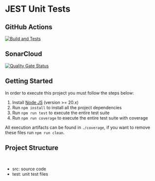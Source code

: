 # JEST Unit Tests

## GitHub Actions

[![Build and Tests](https://github.com/NicolasFreitas1/prova01-unit-test-NicolasFreitas/actions/workflows/node.js.yml/badge.svg?branch=master)](https://github.com/NicolasFreitas1/prova01-unit-test-NicolasFreitas/actions/workflows/node.js.yml)

## SonarCloud

[![Quality Gate Status](https://sonarcloud.io/api/project_badges/measure?project=nicolas_unit-tests-jest&metric=alert_status)](https://sonarcloud.io/summary/new_code?id=nicolas_unit-tests-jest)

## Getting Started

In order to execute this project you must follow the steps below:

1. Install [Node JS](https://nodejs.org/) (version >= 20.x)
1. Run `npm install` to install all the project dependencies
1. Run `npm run test` to execute the entire test suite
1. Run `npm run coverage` to execute the entire test suite with coverage

All execution artifacts can be found in `./coverage`, if you want to remove these files run `npm run clean`.

## Project Structure

</br>
<ul>
    <li>src: source code</li>
    <li>test: unit test files</li>
</ul>
